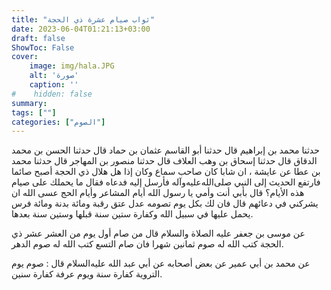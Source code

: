 ```yaml
---
title: "ثواب صيام عشرة ذي الحجة"
date: 2023-06-04T01:21:13+03:00
draft: false
ShowToc: False
cover:
    image: img/hala.JPG
    alt: 'صورة'
    caption: ''
#    hidden: false
summary: 
tags: [""]
categories: ["الصوم"]
---
```

حدثنا محمد بن إبراهيم قال حدثنا أبو القاسم عثمان بن حماد قال
حدثنا الحسن بن محمد الدقاق قال حدثنا إسحاق بن وهب العلاف قال حدثنا
منصور بن المهاجر قال حدثنا محمد بن عطا عن عايشة ، ان شابا كان صاحب
سماع وكان إذا هل هلال ذي الحجة أصبح صائما فارتفع الحديث إلى
النبي صلى‌الله‌عليه‌وآله فأرسل إليه فدعاه فقال ما يحملك على صيام هذه الأيام؟ قال
بأبي أنت وأمي يا رسول الله أيام المشاعر وأيام الحج عسى الله ان يشركني
في دعائهم قال فان لك بكل يوم تصومه عدل عتق رقبة ومائة بدنة ومائة
فرس يحمل عليها في سبيل الله وكفارة ستين سنة قبلها وستين سنة بعدها.

عن موسى بن
جعفر عليه الصلاة والسلام قال من صام أول يوم من العشر عشر ذي
الحجة كتب الله له صوم ثمانين شهرا فان صام التسع كتب الله له صوم
الدهر.

عن محمد بن أبي عمير عن بعض
أصحابه عن أبي عبد الله عليه‌السلام قال : صوم يوم التروية كفارة سنة ويوم
عرفة كفارة سنين.

